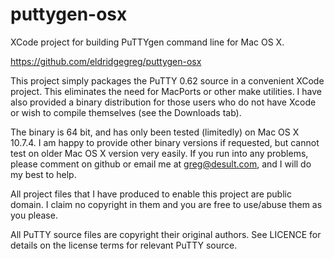 puttygen-osx
============

XCode project for building PuTTYgen command line for Mac OS X.

https://github.com/eldridgegreg/puttygen-osx

This project simply packages the PuTTY 0.62 source in a convenient XCode project.  This eliminates the need for MacPorts or other make utilities.  I have also provided a binary distribution for those users who do not have Xcode or wish to compile themselves (see the Downloads tab).

The binary is 64 bit, and has only been tested (limitedly) on Mac OS X 10.7.4.  I am happy to provide other binary versions if requested, but cannot test on older Mac OS X version very easily.  If you run into any problems, please comment on github or email me at greg@desult.com, and I will do my best to help.

All project files that I have produced to enable this project are public domain.  I claim no copyright in them and you are free to use/abuse them as you please.

All PuTTY source files are copyright their original authors.  See LICENCE for details on the license terms for relevant PuTTY source.